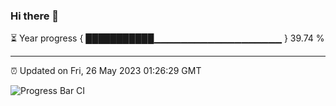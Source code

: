 ### Hi there 👋

⏳ Year progress { ███████████▁▁▁▁▁▁▁▁▁▁▁▁▁▁▁▁▁▁▁ } 39.74 %

---

⏰ Updated on Fri, 26 May 2023 01:26:29 GMT

![Progress Bar CI](https://github.com/ZhaoGui/ZhaoGui/workflows/Progress%20Bar%20CI/badge.svg)
